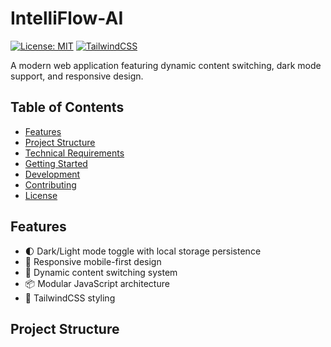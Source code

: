 # IntelliFlow-AI

[![License: MIT](https://img.shields.io/badge/License-MIT-blue.svg)](https://opensource.org/licenses/MIT)
[![TailwindCSS](https://img.shields.io/badge/TailwindCSS-4.1.4-blue)](https://tailwindcss.com/)

A modern web application featuring dynamic content switching, dark mode support, and responsive design.

## Table of Contents

- [Features](#features)
- [Project Structure](#project-structure)
- [Technical Requirements](#technical-requirements)
- [Getting Started](#getting-started)
- [Development](#development)
- [Contributing](#contributing)
- [License](#license)

## Features

- 🌓 Dark/Light mode toggle with local storage persistence
- 📱 Responsive mobile-first design
- 🔄 Dynamic content switching system
- 📦 Modular JavaScript architecture
- 🎨 TailwindCSS styling

## Project Structure
